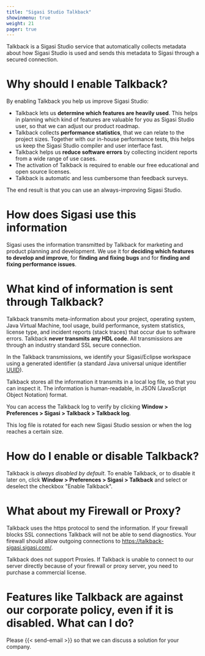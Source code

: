 ```yaml
---
title: "Sigasi Studio Talkback"
showinmenu: true
weight: 21
pager: true
---
```


Talkback is a Sigasi Studio service that automatically collects metadata about how Sigasi Studio is used and sends this metadata to Sigasi through a secured connection.

# Why should I enable Talkback?

By enabling Talkback you help us improve Sigasi Studio:

* Talkback lets us **determine which features are heavily used**. This helps in planning which kind of features are valuable for you as Sigasi Studio user, so that we can adjust our product roadmap.
* Talkback collects **performance statistics**, that we can relate to the project sizes. Together with our in-house performance tests, this helps us keep the Sigasi Studio compiler and user interface fast.
* Talkback helps us **reduce software errors** by collecting incident reports from a wide range of use cases.
* The activation of Talkback is required to enable our free educational and open source licenses.
* Talkback is automatic and less cumbersome than feedback surveys.

The end result is that you can use an always-improving Sigasi Studio.

# How does Sigasi use this information

Sigasi uses the information transmitted by Talkback for marketing and product planning and development. We use it for **deciding which features to develop and improve**, for **finding and fixing bugs** and for **finding and fixing performance issues**.

# What kind of information is sent through Talkback?

Talkback transmits meta-information about your project, operating system, Java Virtual Machine, tool usage, build performance, system statistics, license type, and incident reports (stack traces) that occur due to software errors.
Talkback **never transmits any HDL code**. All transmissions are through an industry standard SSL secure connection.

In the Talkback transmissions, we identify your Sigasi/Eclipse workspace using a generated identifier (a standard Java universal unique identifier [UUID](http://docs.oracle.com/javase/7/docs/api/java/util/UUID.html)).

Talkback stores all the information it transmits in a local log file, so that you can inspect it. The information is human-readable, in JSON (JavaScript Object Notation) format.

You can access the Talkback log to verify by clicking **Window > Preferences > Sigasi > Talkback > Talkback log**.

This log file is rotated for each new Sigasi Studio session or when the log reaches a certain size.

# How do I enable or disable Talkback?

Talkback is *always disabled by default*. To enable Talkback, or to disable it later on, click **Window > Preferences > Sigasi > Talkback** and select or deselect the checkbox "Enable Talkback".

# What about my Firewall or Proxy?

Talkback uses the https protocol to send the information.
If your firewall blocks SSL connections Talkback will not be able to send diagnostics.
Your firewall should allow outgoing connections to https://talkback-sigasi.sigasi.com/.

Talkback does not support Proxies. If Talkback is unable to connect to our server directly because of your firewall or proxy server, you need to purchase a commercial license.

# Features like Talkback are against our corporate policy, even if it is disabled. What can I do?

Please {{< send-email >}} so that we can discuss a solution for your company.
